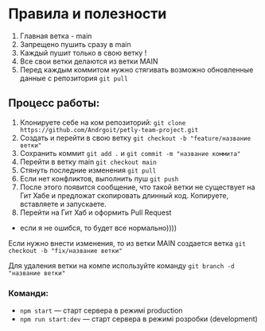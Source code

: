 # Правила и полезности

1. Главная ветка - main
2. Запрещено пушить сразу в main
3. Каждый пушит только в свою ветку !
4. Все свои ветки делаются из ветки MAIN
5. Перед каждым коммитом нужно стягивать возможно обновленные данные с
   репозитория `git pull`

## Процесс работы:

1. Клонируете себе на ком репозиторий:
   `git clone https://github.com/Andrgoit/petly-team-project.git`
2. Создать и перейти в свою ветку `git checkout -b "feature/название ветки"`
3. Сохранить коммит `git add .` и `git commit -m "название коммита"`
4. Перейти в ветку main `git checkout main`
5. Стянуть последние изменения `git pull`
6. Если нет конфликтов, выполнить пуш `git push`
7. После этого появится сообщение, что такой ветки не существует на Гит Хабе и
   предложат скопировать длинный код. Копируете, вставляете и запускаете.
8. Перейти на Гит Хаб и оформить Pull Request

- если я не ошибся, то будет все нормально))))

Если нужно внести изменения, то из ветки MAIN создается ветка
`git checkout -b "fix/название ветки"`

Для удаления ветки на компе используйте команду `git branch -d "название ветки"`

### Команди:

- `npm start` &mdash; старт сервера в режимі production
- `npm run start:dev` &mdash; старт сервера в режимі розробки (development)
